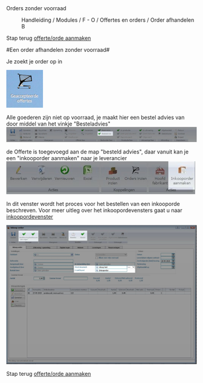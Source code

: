<properties>
	<page>
		<title>Orders zonder voorraad</title>
		<description>Orders zonder voorraad</description>
	</page>
	<menu>
		<position>Handleiding / Modules / F - O / Offertes en orders /  Order afhandelen</position> 
		<title>Order zonder voorraad</title>
		<sort>B</sort>
	</menu>
</properties>

Stap terug [offerte/orde aanmaken](http://hybridsaas.support/pages/handleiding/modules/F-O/offerte-en-orders/een-offerte-of-order-aanmaken)

#Een order afhandelen zonder voorraad#

Je zoekt je order op in

![](images/map-geaccepteerdeoffertes.PNG)

Alle goederen zijn niet op voorraad, je maakt hier een bestel advies van door middel van het vinkje "Besteladvies"
![](images/offertes-zondervoorraad-uitgelicht-besteladvies.JPG)

de Offerte is toegevoegd aan de map "besteld advies", daar vanuit kan je een "inkooporder aanmaken" naar je leverancier
![](images/offertes-zondervoorraad-uitgelicht-inkooporde.JPG)

In dit venster wordt het proces voor het bestellen van een inkooporde beschreven. Voor meer uitleg over het inkoopordevensters gaat u naar [inkoopordevenster](http://hybridsaas.support/in/dialog/dlgpurchase-order)

![](images/inkooporde-uitgelicht-mail.JPG)


Stap terug [offerte/orde aanmaken](http://hybridsaas.support/pages/handleiding/modules/F-O/offerte-en-orders/een-offerte-of-order-aanmaken)